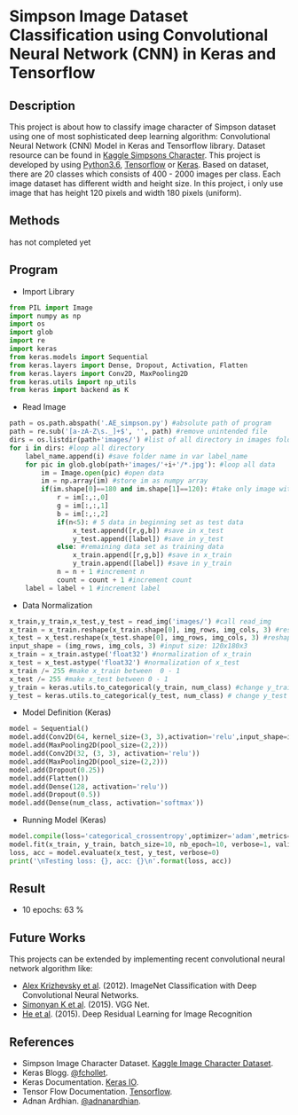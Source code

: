 # Simpson Image Dataset Classification using Convolutional Neural Network (CNN) in Keras and Tensorflow #

## Description ##
This project is about how to classify image character of Simpson dataset using one of most sophisticated deep learning algorithm: Convolutional Neural Network (CNN) Model in Keras and Tensorflow library. Dataset resource can be found in [Kaggle Simpsons Character](https://www.kaggle.com/alexattia/the-simpsons-characters-dataset). This project is developed by using [Python3.6](https://www.python.org/downloads/release/python-360/), [Tensorflow](http://tensorflow.org) or [Keras](http://keras.io). Based on dataset, there are 20 classes which consists of 400 - 2000 images per class. Each image dataset has different width and height size. In this project, i only use image that has height 120 pixels and width 180 pixels (uniform).     

## Methods ##
has not completed yet

## Program ##
- Import Library
```python
from PIL import Image
import numpy as np
import os
import glob
import re
import keras
from keras.models import Sequential
from keras.layers import Dense, Dropout, Activation, Flatten
from keras.layers import Conv2D, MaxPooling2D
from keras.utils import np_utils
from keras import backend as K
```

- Read Image
```python
path = os.path.abspath('.AE_simpson.py') #absolute path of program
path = re.sub('[a-zA-Z\s._]+$', '', path) #remove unintended file
dirs = os.listdir(path+'images/') #list of all directory in images folder
for i in dirs: #loop all directory
	label_name.append(i) #save folder name in var label_name
	for pic in glob.glob(path+'images/'+i+'/*.jpg'): #loop all data
		im = Image.open(pic) #open data
		im = np.array(im) #store im as numpy array
		if(im.shape[0]==180 and im.shape[1]==120): #take only image with shape 120 x 180
			r = im[:,:,0]
			g = im[:,:,1]
			b = im[:,:,2]
			if(n<5): # 5 data in beginning set as test data
				x_test.append([r,g,b]) #save in x_test
				y_test.append([label]) #save in y_test
			else: #remaining data set as training data
				x_train.append([r,g,b]) #save in x_train
				y_train.append([label]) #save in y_train
			n = n + 1 #increment n
			count = count + 1 #increment count
	label = label + 1 #increment label
```

- Data Normalization
```python
x_train,y_train,x_test,y_test = read_img('images/') #call read_img
x_train = x_train.reshape(x_train.shape[0], img_rows, img_cols, 3) #reshape x_train into: (num of data, 120,180,20)
x_test = x_test.reshape(x_test.shape[0], img_rows, img_cols, 3) #reshape x_test into (num of data, 120, 180,3)
input_shape = (img_rows, img_cols, 3) #input size: 120x180x3
x_train = x_train.astype('float32') #normalization of x_train
x_test = x_test.astype('float32') #normalization of x_test
x_train /= 255 #make x_train between  0 - 1
x_test /= 255 #make x_test between 0 - 1
y_train = keras.utils.to_categorical(y_train, num_class) #change y_train into categorical like [0,1,0...,0]
y_test = keras.utils.to_categorical(y_test, num_class) # change y_test into categorical
```

- Model Definition (Keras)
```python
model = Sequential()
model.add(Conv2D(64, kernel_size=(3, 3),activation='relu',input_shape=input_shape))
model.add(MaxPooling2D(pool_size=(2,2)))
model.add(Conv2D(32, (3, 3), activation='relu'))
model.add(MaxPooling2D(pool_size=(2,2)))
model.add(Dropout(0.25))
model.add(Flatten())
model.add(Dense(128, activation='relu'))
model.add(Dropout(0.5))
model.add(Dense(num_class, activation='softmax'))
```

- Running Model (Keras)
```python
model.compile(loss='categorical_crossentropy',optimizer='adam',metrics=['accuracy'])
model.fit(x_train, y_train, batch_size=10, nb_epoch=10, verbose=1, validation_data=(x_test, y_test))
loss, acc = model.evaluate(x_test, y_test, verbose=0)
print('\nTesting loss: {}, acc: {}\n'.format(loss, acc))
```
## Result ##
- 10 epochs: 63 %

## Future Works ##
This projects can be extended by implementing recent convolutional neural network algorithm like:
- [Alex Krizhevsky et al](https://papers.nips.cc/paper/4824-imagenet-classification-with-deep-convolutional-neural-networks.pdf). (2012). ImageNet Classification with Deep Convolutional Neural Networks. 
- [Simonyan K et al](https://arxiv.org/pdf/1409.1556v6.pdf). (2015). VGG Net.
- [He et al](https://arxiv.org/pdf/1512.03385v1.pdf). (2015). Deep Residual Learning for Image Recognition

## References ##
- Simpson Image Character Dataset. [Kaggle Image Character Dataset](https://www.kaggle.com/alexattia/the-simpsons-characters-dataset).
- Keras Blogg. [@fchollet](https://github.com/fchollet/keras/tree/master/examples).
- Keras Documentation. [Keras IO](http://keras.io).
- Tensor Flow Documentation. [Tensorflow](http://tensorflow.org).
- Adnan Ardhian. [@adnanardhian](https://github.com/adnanardhian).
